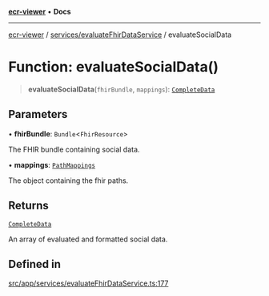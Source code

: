 [**ecr-viewer**](../../../README.md) • **Docs**

***

[ecr-viewer](../../../README.md) / [services/evaluateFhirDataService](../README.md) / evaluateSocialData

# Function: evaluateSocialData()

> **evaluateSocialData**(`fhirBundle`, `mappings`): [`CompleteData`](../../../utils/interfaces/CompleteData.md)

## Parameters

• **fhirBundle**: `Bundle`\<`FhirResource`\>

The FHIR bundle containing social data.

• **mappings**: [`PathMappings`](../../../utils/interfaces/PathMappings.md)

The object containing the fhir paths.

## Returns

[`CompleteData`](../../../utils/interfaces/CompleteData.md)

An array of evaluated and formatted social data.

## Defined in

[src/app/services/evaluateFhirDataService.ts:177](https://github.com/CDCgov/phdi/blob/fa63a85e5b4651bdfc0d25ecc23a67e11fbcba18/containers/ecr-viewer/src/app/services/evaluateFhirDataService.ts#L177)
